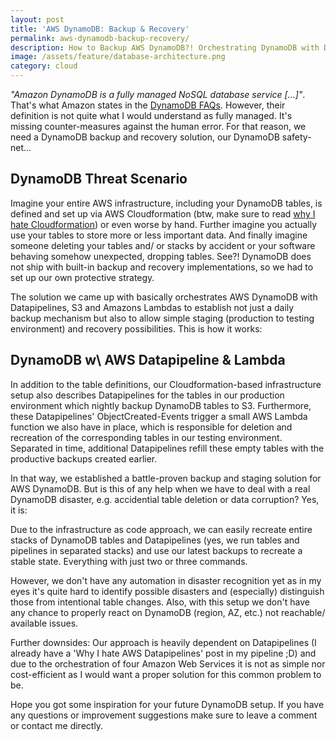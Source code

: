 ```yaml
---
layout: post
title: 'AWS DynamoDB: Backup & Recovery'
permalink: aws-dynamodb-backup-recovery/
description: How to Backup AWS DynamoDB?! Orchestrating DynamoDB with Datapipelines, S3 and Lambdas to establish daily backup and simple staging.
image: /assets/feature/database-architecture.png
category: cloud
---
```


_"Amazon DynamoDB is a fully managed NoSQL database service [...]"_. That's what Amazon states in the [DynamoDB FAQs](https://aws.amazon.com/dynamodb/faqs/). However, their definition is not quite what I would understand as fully managed. It's missing counter-measures against the human error. For that reason, we need a DynamoDB backup and recovery solution, our DynamoDB safety-net...

## DynamoDB Threat Scenario

Imagine your entire AWS infrastructure, including your DynamoDB tables, is defined and set up via AWS Cloudformation (btw, make sure to read [why I hate Cloudformation](https://www.jbspeakr.cc/why-aws-cloudformation-sucks/)) or even worse by hand. Further imagine you actually use your tables to store more or less important data. And finally imagine someone deleting your tables and/ or stacks by accident or your software behaving somehow unexpected, dropping tables. See?! DynamoDB does not ship with built-in backup and recovery implementations, so we had to set up our own protective strategy.

The solution we came up with basically orchestrates AWS DynamoDB with Datapipelines, S3 and Amazons Lambdas to establish not just a daily backup mechanism but also to allow simple staging (production to testing environment) and recovery possibilities. This is how it works:

<amp-img width="600" height="417" layout="responsive" src="/assets/images/DynamoDB-backup-staging.png"></amp-img>

## DynamoDB w\ AWS Datapipeline & Lambda

In addition to the table definitions, our Cloudformation-based infrastructure setup also describes Datapipelines for the tables in our production environment which nightly backup DynamoDB tables to S3. Furthermore, these Datapipelines' ObjectCreated-Events trigger a small AWS Lambda function we also have in place, which is responsible for deletion and recreation of the corresponding tables in our testing environment. Separated in time, additional Datapipelines refill these empty tables with the productive backups created earlier.

In that way, we established a battle-proven backup and staging solution for AWS DynamoDB. But is this of any help when we have to deal with a real DynamoDB disaster, e.g. accidential table deletion or data corruption? Yes, it is:

Due to the infrastructure as code approach, we can easily recreate entire stacks of DynamoDB tables and Datapipelines (yes, we run tables and pipelines in separated stacks) and use our latest backups to recreate a stable state. Everything with just two or three commands.

However, we don't have any automation in disaster recognition yet as in my eyes it's quite hard to identify possible disasters and (especially) distinguish those from intentional table changes. Also, with this setup we don't have any chance to properly react on DynamoDB (region, AZ, etc.) not reachable/ available issues.

Further downsides: Our approach is heavily dependent on Datapipelines (I already have a 'Why I hate AWS Datapipelines' post in my pipeline ;D) and due to the orchestration of four Amazon Web Services it is not as simple nor cost-efficient as I would want a proper solution for this common problem to be.

Hope you got some inspiration for your future DynamoDB setup. If you have any questions or improvement suggestions make sure to leave a comment or contact me directly.
